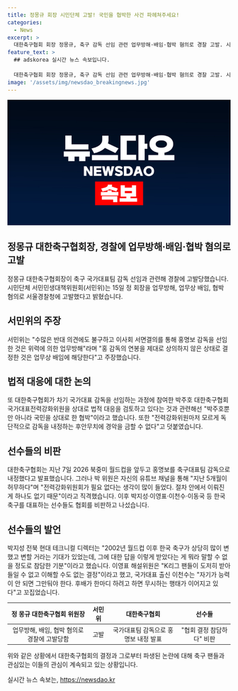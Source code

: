 ```yaml
---
title: 정몽규 회장 시민단체 고발! 국민을 협박한 사건 파헤쳐주세요!
categories:
  - News
excerpt: >
  대한축구협회 회장 정몽규, 축구 감독 선임 관련 업무방해·배임·협박 혐의로 경찰 고발. 시민단체 서민위는 홍명보 감독 선임을 위한 결정에 반대 의견 무시로 업무방해 주장. 연봉 상의 부족으로 배임 주장. 대한축구협회 관계자인 박주호에 대한 협박 주장. 박주호 등 축구인들의 비판도 이어지는 가운데, 대한축구협회는 홍 감독을 선임하고 있음에도 불만과 비판이 크게 확산 중.
feature_text: >
  ## adskorea 실시간 뉴스 속보입니다.

  대한축구협회 회장 정몽규, 축구 감독 선임 관련 업무방해·배임·협박 혐의로 경찰 고발. 시민단체 서민위는 홍명보 감독 선임을 위한 결정에 반대 의견 무시로 업무방해 주장. 연봉 상의 부족으로 배임 주장. 대한축구협회 관계자인 박주호에 대한 협박 주장. 박주호 등 축구인들의 비판도 이어지는 가운데, 대한축구협회는 홍 감독을 선임하고 있음에도 불만과 비판이 크게 확산 중.
image: '/assets/img/newsdao_breakingnews.jpg'
---
```


<p><img src="/assets/img/newsdao_breakingnews.jpg" alt="adskorea 속보" /></p>

<h2>정몽규 대한축구협회장, 경찰에 업무방해·배임·협박 혐의로 고발</h2>

<p data-ke-size="size16">정몽규 대한축구협회장이 축구 국가대표팀 감독 선임과 관련해 경찰에 고발당했습니다. 시민단체 서민민생대책위원회(서민위)는 15일 정 회장을 업무방해, 업무상 배임, 협박 혐의로 서울경찰청에 고발했다고 밝혔습니다.</p>

<h2 data-ke-size="size26">서민위의 주장</h2>

<p data-ke-size="size16">서민위는 "수많은 반대 의견에도 불구하고 이사회 서면결의를 통해 홍명보 감독을 선임한 것은 위력에 의한 업무방해"라며 "홍 감독의 연봉을 제대로 상의하지 않은 상태로 결정한 것은 업무상 배임에 해당한다"고 주장했습니다.</p>

<h2 data-ke-size="size26">법적 대응에 대한 논의</h2>

<p data-ke-size="size16">또 대한축구협회가 차기 국가대표 감독을 선임하는 과정에 참여한 박주호 대한축구협회 국가대표전력강화위원을 상대로 법적 대응을 검토하고 있다는 것과 관련해선 "박주호뿐만 아니라 국민을 상대로 한 협박"이라고 했습니다. 또한 "전력강화위원마저 모르게 독단적으로 감독을 내정하는 후안무치에 경악을 금할 수 없다"고 덧붙였습니다.</p>

<h2 data-ke-size="size26">선수들의 비판</h2>

<p data-ke-size="size16">대한축구협회는 지난 7일 2026 북중미 월드컵을 앞두고 홍명보를 축구대표팀 감독으로 내정했다고 발표했습니다. 그러나 박 위원은 자신의 유튜브 채널을 통해 "지난 5개월이 허무하다"며 "전력강화위원회가 필요 없다는 생각이 많이 들었다. 절차 안에서 이뤄진 게 하나도 없기 때문"이라고 직격했습니다. 이후 박지성·이영표·이천수·이동국 등 한국 축구를 대표하는 선수들도 협회를 비판하고 나섰습니다.</p>

<h2 data-ke-size="size26">선수들의 발언</h2>

<p data-ke-size="size16">박지성 전북 현대 테크니컬 디렉터는 "2002년 월드컵 이후 한국 축구가 상당히 많이 변했고 변할 거라는 기대가 있었는데, 그에 대한 답을 이렇게 받았다는 게 뭐라 말할 수 없을 정도로 참담한 기분"이라고 했습니다. 이영표 해설위원은 "K리그 팬들이 도저히 받아들일 수 없고 이해할 수도 없는 결정"이라고 했고, 국가대표 출신 이천수는 "자기가 능력이 안 되면 그만둬야 한다. 후배가 한마디 하려고 하면 무시하는 행태가 이어지고 있다"고 꼬집었습니다.</p>

<table>
    <thead>
        <tr>
            <th style="text-align: center;">정 몽규 대한축구협회 위원장</th>
            <th style="text-align: center;">서민위</th>
            <th style="text-align: center;">대한축구협회</th>
            <th style="text-align: center;">선수들</th>
        </tr>
    </thead>
    <tbody>
        <tr>
            <td style="text-align: center;">업무방해, 배임, 협박 혐의로 경찰에 고발당함</td>
            <td style="text-align: center;">고발</td>
            <td style="text-align: center;">국가대표팀 감독으로 홍명보 내정 발표</td>
            <td style="text-align: center;">"협회 결정 참담하다" 비판</td>
        </tr>
    </tbody>
</table>

<p data-ke-size="size16">위와 같은 상황에서 대한축구협회의 결정과 그로부터 파생된 논란에 대해 축구 팬들과 관심있는 이들의 관심이 계속되고 있는 상황입니다.</p>
실시간 뉴스 속보는, <a href="https://newsdao.kr" rel="dofollow">https://newsdao.kr</a>


